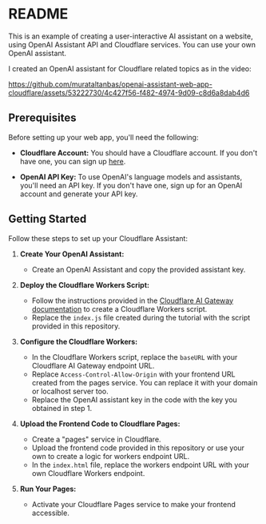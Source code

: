 # README

This is an example of creating a user-interactive AI assistant on a website, using OpenAI Assistant API and Cloudflare services. You can use your own OpenAI assistant. 

I created an OpenAI assistant for Cloudflare related topics as in the video:


https://github.com/murataltanbas/openai-assistant-web-app-cloudflare/assets/53222730/4c427f56-f482-4974-9d09-c8d6a8dab4d6


## Prerequisites

Before setting up your web app, you'll need the following:

- **Cloudflare Account:** You should have a Cloudflare account. If you don't have one, you can sign up [here](https://www.cloudflare.com/).

- **OpenAI API Key:** To use OpenAI's language models and assistants, you'll need an API key. If you don't have one, sign up for an OpenAI account and generate your API key.

## Getting Started

Follow these steps to set up your Cloudflare Assistant:

1. **Create Your OpenAI Assistant:**

   - Create an OpenAI Assistant and copy the provided assistant key.

2. **Deploy the Cloudflare Workers Script:**

   - Follow the instructions provided in the [Cloudflare AI Gateway documentation](https://developers.cloudflare.com/ai-gateway/tutorials/deploy-aig-worker/) to create a Cloudflare Workers script.
   - Replace the `index.js` file created during the tutorial with the script provided in this repository.

3. **Configure the Cloudflare Workers:**

   - In the Cloudflare Workers script, replace the `baseURL` with your Cloudflare AI Gateway endpoint URL.
   - Replace  `Access-Control-Allow-Origin` with your frontend URL created from the pages service. You can replace it with your domain or localhost server too.
   - Replace the OpenAI assistant key in the code with the key you obtained in step 1.

4. **Upload the Frontend Code to Cloudflare Pages:**

   - Create a "pages" service in Cloudflare.
   - Upload the frontend code provided in this repository or use your own to create a logic for workers endpoint URL.
   - In the `index.html` file, replace the workers endpoint URL with your own Cloudflare Workers endpoint.

5. **Run Your Pages:**
   - Activate your Cloudflare Pages service to make your frontend accessible.
